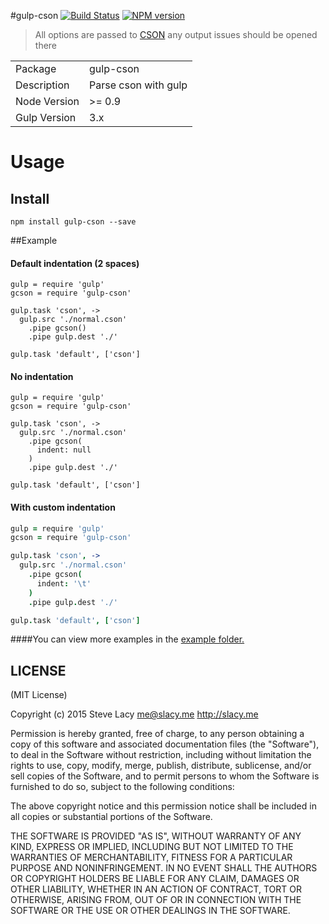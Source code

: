 #gulp-cson
[![Build Status](https://travis-ci.org/stevelacy/gulp-cson.png?branch=master)](https://travis-ci.org/stevelacy/gulp-cson)
[![NPM version](https://badge.fury.io/js/gulp-cson.png)](http://badge.fury.io/js/gulp-cson)

>  All options are passed to [CSON](https://github.com/bevry/cson) any output issues should be opened there

<table>
<tr>
<td>Package</td><td>gulp-cson</td>
</tr>
<tr>
<td>Description</td>
<td>Parse cson with gulp</td>
</tr>
<tr>
<td>Node Version</td>
<td>>= 0.9</td>
</tr>
<tr>
<td>Gulp Version</td>
<td>3.x</td>
</tr>
</table>

# Usage

## Install

```
npm install gulp-cson --save
```
##Example

#### Default indentation (2 spaces)
```coffee-script
gulp = require 'gulp'
gcson = require 'gulp-cson'

gulp.task 'cson', ->
  gulp.src './normal.cson'
    .pipe gcson()
    .pipe gulp.dest './'

gulp.task 'default', ['cson']
```

#### No indentation
```coffee-script
gulp = require 'gulp'
gcson = require 'gulp-cson'

gulp.task 'cson', ->
  gulp.src './normal.cson'
    .pipe gcson(
      indent: null
    )
    .pipe gulp.dest './'

gulp.task 'default', ['cson']
```

#### With custom indentation
```coffee
gulp = require 'gulp'
gcson = require 'gulp-cson'

gulp.task 'cson', ->
  gulp.src './normal.cson'
    .pipe gcson(
      indent: '\t'
    )
    .pipe gulp.dest './'

gulp.task 'default', ['cson']
```

####You can view more examples in the [example folder.](https://github.com/stevelacy/gulp-cson/tree/master/examples)



## LICENSE

(MIT License)

Copyright (c) 2015 Steve Lacy <me@slacy.me> http://slacy.me

Permission is hereby granted, free of charge, to any person obtaining
a copy of this software and associated documentation files (the
"Software"), to deal in the Software without restriction, including
without limitation the rights to use, copy, modify, merge, publish,
distribute, sublicense, and/or sell copies of the Software, and to
permit persons to whom the Software is furnished to do so, subject to
the following conditions:

The above copyright notice and this permission notice shall be
included in all copies or substantial portions of the Software.

THE SOFTWARE IS PROVIDED "AS IS", WITHOUT WARRANTY OF ANY KIND,
EXPRESS OR IMPLIED, INCLUDING BUT NOT LIMITED TO THE WARRANTIES OF
MERCHANTABILITY, FITNESS FOR A PARTICULAR PURPOSE AND
NONINFRINGEMENT. IN NO EVENT SHALL THE AUTHORS OR COPYRIGHT HOLDERS BE
LIABLE FOR ANY CLAIM, DAMAGES OR OTHER LIABILITY, WHETHER IN AN ACTION
OF CONTRACT, TORT OR OTHERWISE, ARISING FROM, OUT OF OR IN CONNECTION
WITH THE SOFTWARE OR THE USE OR OTHER DEALINGS IN THE SOFTWARE.
